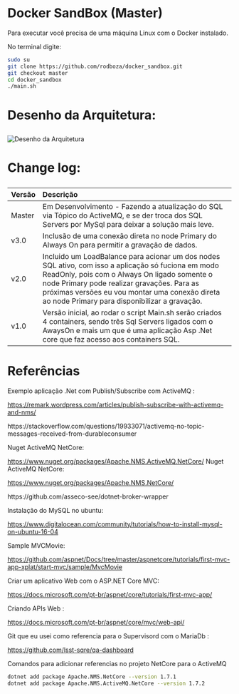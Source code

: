 ﻿# Docker SandBox (Master)

Para executar você precisa de uma máquina Linux com o Docker instalado.

No terminal digite:

``` sh
sudo su
git clone https://github.com/rodboza/docker_sandbox.git
git checkout master
cd docker_sandbox
./main.sh
```


# Desenho da Arquitetura:<p>
![Desenho da Arquitetura](https://raw.githubusercontent.com/rodboza/docker_sandbox/master/arquitetura.png)


# Change log:<p>
| Versão | Descrição |
| ---    | :---      |
| Master | Em Desenvolvimento - Fazendo a atualização do SQL via Tópico do ActiveMQ, e se der troca dos SQL Servers por MySql para deixar a solução mais leve.|
| v3.0 | Inclusão de uma conexão direta no node Primary do Always On para permitir a gravação de dados.|
| v2.0 | Incluido um LoadBalance para acionar um dos nodes SQL ativo, com isso a aplicação só fuciona em modo ReadOnly, pois com o Always On ligado somente o node Primary pode realizar gravações. Para as próximas versões eu vou montar uma conexão direta ao node Primary para disponibilizar a gravação.|
| v1.0 | Versão inicial, ao rodar o script Main.sh serão criados 4 containers, sendo três Sql Servers ligados com o AwaysOn e mais um que é uma aplicação Asp .Net core que faz acesso aos containers SQL.|


# Referências
Exemplo aplicação .Net com Publish/Subscribe com ActiveMQ : <p/>
https://remark.wordpress.com/articles/publish-subscribe-with-activemq-and-nms/

<p/>https://stackoverflow.com/questions/19933071/activemq-no-topic-messages-received-from-durableconsumer

Nuget ActiveMQ NetCore: <p/>
https://www.nuget.org/packages/Apache.NMS.ActiveMQ.NetCore/
Nuget ActiveMQ NetCore: <p/>
https://www.nuget.org/packages/Apache.NMS.NetCore/

<p/>https://github.com/asseco-see/dotnet-broker-wrapper

Instalação do MySQL no ubuntu: <p/>
https://www.digitalocean.com/community/tutorials/how-to-install-mysql-on-ubuntu-16-04

Sample MVCMovie: <p/>
https://github.com/aspnet/Docs/tree/master/aspnetcore/tutorials/first-mvc-app-xplat/start-mvc/sample/MvcMovie

Criar um aplicativo Web com o ASP.NET Core MVC: <p/>
https://docs.microsoft.com/pt-br/aspnet/core/tutorials/first-mvc-app/

Criando APIs Web : <p/>
https://docs.microsoft.com/pt-br/aspnet/core/mvc/web-api/

Git que eu usei como referencia para o Supervisord com o MariaDb : <p/>
https://github.com/lsst-sqre/qa-dashboard

<p>
<p>
Comandos para adicionar referencias no projeto NetCore para o ActiveMQ
  
``` sh
dotnet add package Apache.NMS.NetCore --version 1.7.1
dotnet add package Apache.NMS.ActiveMQ.NetCore --version 1.7.2
```
